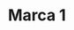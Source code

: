 ---
title: Marca 1
type: sposo
layout: marca
marca: marca1
logo: https://picsum.photos/200/300/?random
---